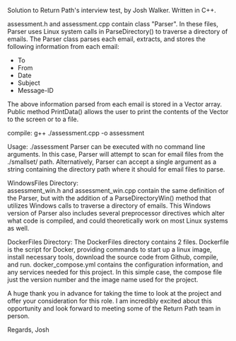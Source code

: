 Solution to Return Path's interview test, by Josh Walker.  Written in C++.

assessment.h and assessment.cpp contain class "Parser".  In these files, Parser uses Linux system calls in ParseDirectory() to traverse a directory of emails.  The Parser class parses each email, extracts, and stores the following information from each email:
-  To
-  From
-  Date
-  Subject
-  Message-ID

The above information parsed from each email is stored in a Vector array.  Public method PrintData() allows the user to print the contents of the Vector to the screen or to a file.

compile:  g++ ./assessment.cpp -o assessment

Usage:  ./assessment <path>
 Parser can be executed with no command line arguments.  In this case, Parser will attempt to scan for email files from the ./smallset/ path.  Alternatively, Parser can accept a single argument as a string containing the directory path where it should for email files to parse.

WindowsFiles Directory:  
assessment_win.h and assessment_win.cpp contain the same definition of the Parser, but with the addition of a ParseDirectoryWin() method that utilizes Windows calls to traverse a directory of emails.  This Windows version of Parser also includes several preprocessor directives which alter what code is compiled, and could theoretically work on most Linux systems as well.

DockerFiles Directory:
The DockerFiles directory contains 2 files.  Dockerfile is the script for Docker, providing commands to start up a linux image, install necessary tools, download the source code from Github, compile, and run.  docker_compose.yml contains the configuration information, and any services needed for this project.  In this simple case, the compose file just the version number and the image name used for the project.

A huge thank you in advance for taking the time to look at the project and offer your consideration for this role.  I am incredibly excited about this opportunity and look forward to meeting some of the Return Path team in person.

Regards,
Josh

